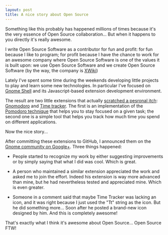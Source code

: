 ```yaml
---
layout: post
title: A nice story about Open Source
---
```


Something like this probably has happened millions of times because it's the very essence of Open Source collaboration... But when it happens to you directly it's really awesome.

I write Open Source Software as a contributor for fun and profit: for fun because I like to program; for profit because I have the chance to work for an awesome company where Open Source Software is one of the values it is built upon: we use Open Source Software and we create Open Source Software (by the way, the company is [XWiki](http://www.xwiki.com))

Lately I've spent some time during the weekends developing little projects to play and learn some new technologies. In particular I've focused on [Gnome Shell](http://www.gnome.org/gnome-3/) and its Javascript-based extension development environment.

The result are two little extensions that actually [scratched a pesronal itch](http://en.wikipedia.org/wiki/The_Cathedral_and_the_Bazaar): [Gnomodoro](https://github.com/fmancinelli/gnomodoro) and [Time tracker](https://github.com/fmancinelli/timetracker). The first is an implementation of the [Pomodoro technique](http://www.pomodorotechnique.com) that helps you to stay focused on a given task; the second one is a simple tool that helps you track how much time you spend on different applications.

Now the nice story...

After committing these extensions to GitHub, I announced them on the [Gnome community on Google+](https://plus.google.com/u/0/communities/104680683972837006235). Three things happened:

* People started to recognize my work by either suggesting improvements or by simply saying that what I did was cool. Which is great.

* A person who maintained a similar extension appreciated the work and asked me to join the effort. Indeed his extension is way more advanced than mine, but he had nevertheless tested and appreciated mine. Which is even greater.

* Someone in a comment said that maybe Time Tracker was lacking an icon, and it was right because I just used the "Tt" string as the icon. But he did something more... Soon after he posted a brand-new icon designed by him. And this is completely awesome!

That's exactly what I think it's awesome about Open Source... Open Source FTW!
